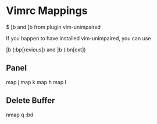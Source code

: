 # Vimrc Mappings

$ [b and ]b from plugin vim-unimpaired

If you happen to have installed vim-unimpaired, you can use

[b (:bp[revious]) and
]b (:bn[ext])

## Panel
map <C-j> <C-W>j
map <C-k> <C-W>k
map <C-h> <C-W>h
map <C-l> <C-W>l

## Delete Buffer
nmap <leader>q :bd<Return>
